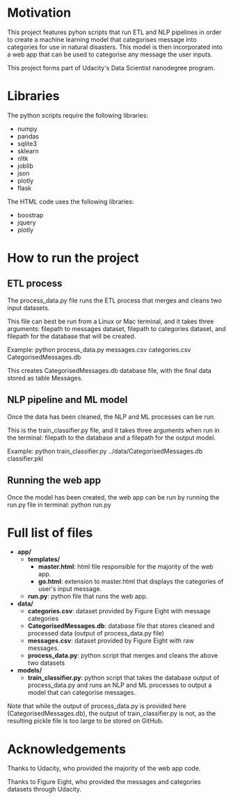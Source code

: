 # Motivation
This project features pyhon scripts that run ETL and NLP pipelines in order to create a machine learning model that categorises message into categories for use in natural disasters. This model is then incorporated into a web app that can be used to categorise any message the user inputs.

This project forms part of Udacity's Data Scientist nanodegree program.


# Libraries
The python scripts require the following libraries:
* numpy
* pandas
* sqlite3
* sklearn
* nltk
* joblib
* json
* plotly
* flask

The HTML code uses the following libraries:
* boostrap
* jquery
* plotly


# How to run the project
## ETL process
The process_data.py file runs the ETL process that merges and cleans two input datasets.

This file can best be run from a Linux or Mac terminal, and it takes three arguments: filepath to messages dataset, filepath to categories dataset, and filepath for the database that will be created.

Example:
  python process_data.py messages.csv categories.csv CategorisedMessages.db

This creates CategorisedMessages.db database file, with the final data stored as table Messages.

## NLP pipeline and ML model
Once the data has been cleaned, the NLP and ML processes can be run.

This is the train_classifier.py file, and it takes three arguments when run in the terminal: filepath to the database and a filepath for the output model.

Example:
  python train_classifier.py ../data/CategorisedMessages.db classifier.pkl

## Running the web app
Once the model has been created, the web app can be run by running the run.py file in terminal:
  python run.py

# Full list of files
* **app/**
  * **templates/**
    * **master.html**: html file responsible for the majority of the web app.
    * **go.html**: extension to master.html that displays the categories of user's input message.
  * **run.py**: python file that runs the web app.
* **data/**
  * **categories.csv**: dataset provided by Figure Eight with message categories
  * **CategorisedMessages.db**: database file that stores cleaned and processed data (output of process_data.py file)
  * **messages.csv**: dataset provided by Figure Eight with raw messages.
  * **process_data.py**: python script that merges and cleans the above two datasets
* **models/**
  * **train_classifier.py**: python script that takes the database output of process_data.py and runs an NLP and ML processes to output a model that can categorise messages.

Note that while the output of process_data.py is provided here (CategorisedMessages.db), the output of train_classifier.py is not, as the resulting pickle file is too large to be stored on GitHub.

# Acknowledgements
Thanks to Udacity, who provided the majority of the web app code.

Thanks to Figure Eight, who provided the messages and categories datasets through Udacity.

